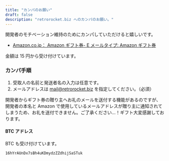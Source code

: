 ```yaml
---
title: "カンパのお願い"
draft: false
description: "retrorocket.biz へのカンパのお願い。"
---
```


開発者のモチベーション維持のためにカンパしていただけると嬉しいです。

- [Amazon.co.jp： Amazon ギフト券- E メールタイプ: Amazon ギフト券](https://www.amazon.co.jp/gp/product/B004N3APDM/)

金額は 15 円から受け付けています。

### カンパ手順

1. 受取人の名前と発送者名の入力は任意です。
1. メールアドレスは <mail@retrorocket.biz> を指定してください。（必須）

開発者からギフト券の贈り主へお礼のメールを送付する機能があるのですが、 開発者の本名と Amazon で使用しているメールアドレスが贈り主に通知されてしまうため、お礼を送付できません。ご了承ください…！ギフト大変感謝しております。

#### BTC アドレス

BTC も受け付けています。

`16hYrAUnDx7sBh4uKDmydzZZdhijSaSTuk`
